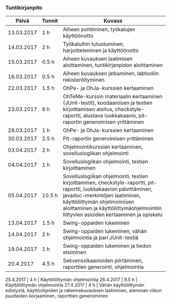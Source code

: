 ### Tuntikirjanpito
Päivä | Tunnit | Kuvaus
--------------- | ----- | ------
13.03.2017 | 1 h | Aiheen pohtiminen, työkalujen käyttöönotto
14.03.2017 | 2 h | Työkaluihin tutustuminen, harjoitteleminen ja käyttöönotto
15.03.2017 | 0.5 h | Aiheen kuvauksen laatimisen aloittaminen, tuntikirjanpidon aloittaminen
16.03.2017 | 0.5 h | Aiheen kuvauksen jatkaminen, labtooliin rekisteröityminen
22.03.2017 | 1.5 h | OhPe- ja OhJa-kurssien kertaaminen
23.03.2017 | 6 h | OhTeMe-kurssin materiaalin kertaaminen (JUnit-testit), koodaamisen ja testien kirjoittamisen aloitus, checkstyle-raportti, alustava luokkakaavio, pit-raportin generoimisen yrittäminen
29.03.2017 | 1 h | OhPe- ja OhJa-kurssien kertaaminen
30.03.2017 | 2.5 h | Pit-raportin generoimisen yrittäminen
03.04.2017 | 2 h | Ohjelmointikurssien kertaaminen, sovelluslogiikan ohjelmointi
04.04.2017 | 1 h | Sovelluslogiikan ohjelmointi, testien kirjoittaminen
05.04.2017 | 10.5 h | Sovelluslogiikan ohjelmointi, testien kirjoittaminen, checkstyle-raportti,  pit-raportti, luokkakaavion päivittäminen, javadoc-merkintöjen laatiminen, käyttöliittymän ohjelmoimisen aloittaminen ja käyttöliittymäohjelmointiin liittyvien asioiden kertaaminen ja opiskelu
13.04.2017 | 1.5 h | Swing-oppaiden lukeminen
14.04.2017 | 2 h | Swing-oppaiden lukeminen, vähän ohjelmointia ja pari JUnit-testiä
19.04.2017 | 1 h | Swing-oppaiden lukeminen ja tiedon etsiminen
20.4.2017 | 4.5 h | Sekvenssikaavioiden piirtäminen, raporttien generointi, ohjelmointia

25.4.2017 | 4 h | Käyttöliittymän ohjelmointia
26.4.2017 | 9.5 h | Käyttöliittymän ohjelmointia
27.4.2017 | 4 h | Vähän käyttöliittymän edistystä, käyttöohjeiden ja rakennekuvauksen laatiminen, aiemman viikon puutteiden korjaaminen, raporttien generoiminen
